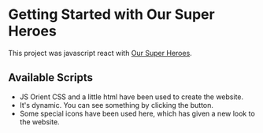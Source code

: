 # Getting Started with Our Super Heroes

This project was javascript react with [Our Super Heroes](https://our-super-heroes.netlify.app/).

## Available Scripts
- JS Orient CSS and a little html have been used to create the website.
- It's dynamic. You can see something by clicking the button.
- Some special icons have been used here, which has given a new look to the website.